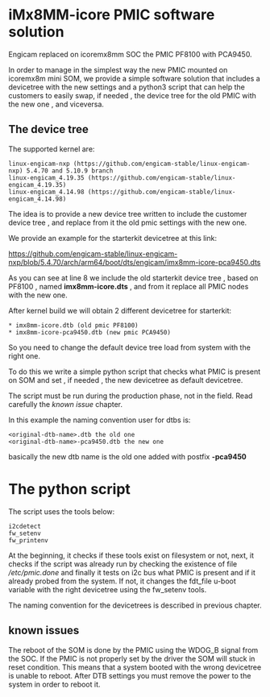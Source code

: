 
# iMx8MM-icore PMIC software solution

Engicam replaced on icoremx8mm SOC the PMIC PF8100 with PCA9450. 

In order to manage in the simplest way the new PMIC mounted on icoremx8m mini SOM, 
we provide a simple software solution that includes a devicetree with the new settings
and a python3 script that can help the customers to easily swap, if needed , the device 
tree for the old PMIC with the new one , and viceversa. 

## The device tree

The supported kernel are:

```
linux-engicam-nxp (https://github.com/engicam-stable/linux-engicam-nxp) 5.4.70 and 5.10.9 branch
linux-engicam_4.19.35 (https://github.com/engicam-stable/linux-engicam_4.19.35)
linux-engicam_4.14.98 (https://github.com/engicam-stable/linux-engicam_4.14.98)
```


The idea is to provide a new device tree written to include the customer device tree , 
and replace from it the old pmic settings with the new one. 

We provide an example for the starterkit devicetree at this link: 

https://github.com/engicam-stable/linux-engicam-nxp/blob/5.4.70/arch/arm64/boot/dts/engicam/imx8mm-icore-pca9450.dts

As you can see at line 8 we include the old starterkit device tree , based on PF8100 ,
named **imx8mm-icore.dts** , and from it replace all PMIC nodes with the new one. 
 
After kernel build we will obtain 2 different devicetree for starterkit:

```
* imx8mm-icore.dtb (old pmic PF8100)
* imx8mm-icore-pca9450.dtb (new pmic PCA9450)
```

So you need to change the default device tree load from system with the right one.

To do this we write a simple python script that checks what PMIC is present on SOM
and set , if needed , the new devicetree as default devicetree. 

The script must be run during the production phase, not in the field. 
Read carefully the *known issue* chapter.

In this example the naming convention user for dtbs is:

```
<original-dtb-name>.dtb the old one
<original-dtb-name>-pca9450.dtb the new one
```

basically the new dtb name is the old one added with postfix **-pca9450**


# The python script

The script uses the tools below:

```
i2cdetect
fw_setenv
fw_printenv
```

At the beginning, it checks if these tools exist on filesystem or not, next, it checks if 
the script was already run by checking the existence of file */etc/pmic.done* and finally it tests 
on i2c bus what PMIC is present and if it already probed from the system.
If not, it changes the fdt_file u-boot variable with the right devicetree using 
the fw_setenv tools.

The naming convention for the devicetrees is described in previous chapter.
 


## known issues

The reboot of the SOM is done by the PMIC using the WDOG_B signal from the SOC.
If the PMIC is not properly set by the driver the SOM will stuck in reset condition.
This means that a system booted with the wrong devicetree is unable to reboot.
After DTB settings you must remove the power to the system in order to reboot it. 
